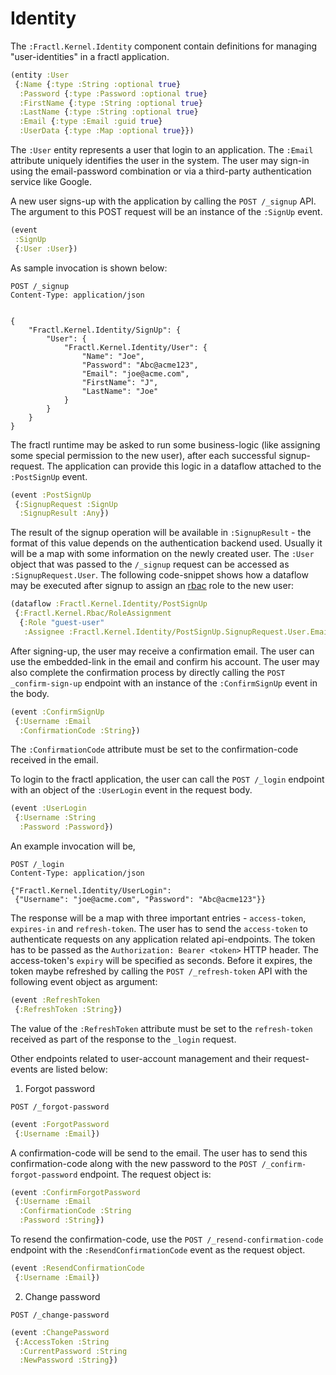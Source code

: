 # Identity

The `:Fractl.Kernel.Identity` component contain definitions for managing "user-identities" in a fractl application.

```clojure
(entity :User
 {:Name {:type :String :optional true}
  :Password {:type :Password :optional true}
  :FirstName {:type :String :optional true}
  :LastName {:type :String :optional true}
  :Email {:type :Email :guid true}
  :UserData {:type :Map :optional true}})
```

The `:User` entity represents a user that login to an application. The `:Email` attribute uniquely identifies the user
in the system. The user may sign-in using the email-password combination or via a third-party authentication service like Google.

A new user signs-up with the application by calling the `POST /_signup` API. The argument to this POST request will be an instance of
the `:SignUp` event.

```clojure
(event
 :SignUp
 {:User :User})
```

As sample invocation is shown below:


```
POST /_signup
Content-Type: application/json


{
    "Fractl.Kernel.Identity/SignUp": {
        "User": {
            "Fractl.Kernel.Identity/User": {
                "Name": "Joe",
                "Password": "Abc@acme123",
                "Email": "joe@acme.com",
                "FirstName": "J",
                "LastName": "Joe"
            }
        }
    }
}
```

The fractl runtime may be asked to run some business-logic (like assigning some special permission to the new user),
after each successful signup-request. The application can provide this logic in a dataflow attached to the `:PostSignUp` event.

```clojure
(event :PostSignUp
 {:SignupRequest :SignUp
  :SignupResult :Any})
```

The result of the signup operation will be available in `:SignupResult` - the format of this value depends on the authentication
backend used. Usually it will be a map with some information on the newly created user. The `:User` object that was passed to
the `/_signup` request can be accessed as `:SignupRequest.User`. The following code-snippet shows how a dataflow may be
executed after signup to assign an [rbac](rbac) role to the new user:

```clojure
(dataflow :Fractl.Kernel.Identity/PostSignUp
 {:Fractl.Kernel.Rbac/RoleAssignment
  {:Role "guest-user" 
   :Assignee :Fractl.Kernel.Identity/PostSignUp.SignupRequest.User.Email}})
```

After signing-up, the user may receive a confirmation email. The user can use the embedded-link in the email and confirm his account.
The user may also complete the confirmation process by directly calling the `POST _confirm-sign-up` endpoint with an instance of the
`:ConfirmSignUp` event in the body.

```clojure
(event :ConfirmSignUp
 {:Username :Email
  :ConfirmationCode :String})
```

The `:ConfirmationCode` attribute must be set to the confirmation-code received in the email.

To login to the fractl application, the user can call the `POST /_login` endpoint with an object of the `:UserLogin` event in the
request body.

```clojure
(event :UserLogin 
 {:Username :String
  :Password :Password})
```

An example invocation will be,

```
POST /_login
Content-Type: application/json

{"Fractl.Kernel.Identity/UserLogin":
 {"Username": "joe@acme.com", "Password": "Abc@acme123"}}
```

The response will be a map with three important entries - `access-token`, `expires-in` and `refresh-token`. The user has to 
send the `access-token` to authenticate requests on any application related api-endpoints. The token has to be passed as 
the `Authorization: Bearer <token>` HTTP header. The access-token's  `expiry` will be specified as seconds. Before it expires, 
the token maybe refreshed by calling the `POST /_refresh-token` API with the following event object as argument:

```clojure
(event :RefreshToken
 {:RefreshToken :String})
```

The value of the `:RefreshToken` attribute must be set to the `refresh-token` received as part of the response to the 
`_login` request.

Other endpoints related to user-account management and their request-events are listed below:

1. Forgot password

`POST /_forgot-password`

```clojure
(event :ForgotPassword
 {:Username :Email})
```

A confirmation-code will be send to the email. The user has to send this confirmation-code along with the new password
to the `POST /_confirm-forgot-password` endpoint. The request object is:

```clojure
(event :ConfirmForgotPassword
 {:Username :Email
  :ConfirmationCode :String
  :Password :String})
```

To resend the confirmation-code, use the `POST /_resend-confirmation-code` endpoint with the `:ResendConfirmationCode` event
as the request object.

```clojure
(event :ResendConfirmationCode
 {:Username :Email})
```

2. Change password

`POST /_change-password`

```clojure
(event :ChangePassword
 {:AccessToken :String
  :CurrentPassword :String
  :NewPassword :String})
```
